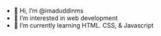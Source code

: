 - 👋 Hi, I’m @imaduddinms
- 👀 I’m interested in web development
- 🌱 I’m currently learning HTML. CSS, & Javascript

<!---
imaduddinms/imaduddinms is a ✨ special ✨ repository because its `README.md` (this file) appears on your GitHub profile.
You can click the Preview link to take a look at your changes.
--->
